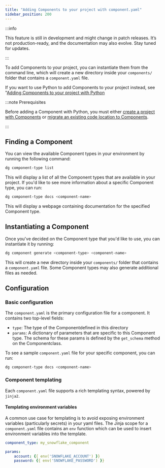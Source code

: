 ```yaml
---
title: "Adding Components to your project with component.yaml"
sidebar_position: 200
---
```


:::info

This feature is still in development and might change in patch releases. It’s not production-ready, and the documentation may also evolve. Stay tuned for updates.

:::

To add Components to your project, you can instantiate them from the command line, which will create a new directory inside your `components/` folder that contains a `component.yaml` file.

If you want to use Python to add Components to your project instead, see "[Adding Components to your project with Python](adding-components-python)

:::note Prerequisites

Before adding a Component with Python, you must either [create a project with Components](/guides/labs/components/building-pipelines-with-components/creating-a-project-with-components) or [migrate an existing code location to Components](/guides/labs/components/migrating-to-components/migrating-code-locations).

:::


## Finding a Component

You can view the available Component types in your environment by running the following command:

```bash
dg component-type list
```

This will display a list of all the Component types that are available in your project. If you'd like to see more information about a specific Component type, you can run:

```bash
dg component-type docs <component-name>
```

This will display a webpage containing documentation for the specified Component type.

## Instantiating a Component

Once you've decided on the Component type that you'd like to use, you can instantiate it by running:

```bash
dg component generate <component-type> <component-name>
```

This will create a new directory inside your `components/` folder that contains a `component.yaml` file. Some Component types may also generate additional files as needed.

## Configuration

### Basic configuration

The `component.yaml` is the primary configuration file for a component. It contains two top-level fields:

- `type`: The type of the Componentdefined in this directory
- `params`: A dictionary of parameters that are specific to this Component type. The schema for these params is defined by the `get_schema` method on the Componentclass.

To see a sample `component.yaml` file for your specific component, you can run:

```bash
dg component-type docs <component-name>
```

### Component templating

Each `component.yaml` file supports a rich templating syntax, powered by `jinja2`.

#### Templating environment variables

A common use case for templating is to avoid exposing environment variables (particularly secrets) in your yaml files. The Jinja scope for a `component.yaml` file contains an `env` function which can be used to insert environment variables into the template.

```yaml
component_type: my_snowflake_component

params:
    account: {{ env('SNOWFLAKE_ACCOUNT') }}
    password: {{ env('SNOWFLAKE_PASSWORD') }}
```
